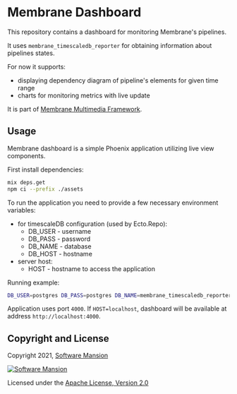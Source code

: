 # Membrane Dashboard 

This repository contains a dashboard for monitoring Membrane's pipelines.

It uses `membrane_timescaledb_reporter` for obtaining information about pipelines states. 

For now it supports:
* displaying dependency diagram of pipeline's elements for given time range
* charts for monitoring metrics with live update

It is part of [Membrane Multimedia Framework](https://membraneframework.org).

## Usage

Membrane dashboard is a simple Phoenix application utilizing live view components.

First install dependencies:
```bash
mix deps.get
npm ci --prefix ./assets
```

To run the application you need to provide a few necessary environment variables:
* for timescaleDB configuration (used by Ecto.Repo):
    * DB_USER - username
    * DB_PASS - password
    * DB_NAME - database
    * DB_HOST - hostname
* server host:
    * HOST - hostname to access the application

Running example:
```bash
DB_USER=postgres DB_PASS=postgres DB_NAME=membrane_timescaledb_reporter DB_HOST=localhost HOST=localhost mix phx.server
```

Application uses port `4000`. If `HOST=localhost`, dashboard will be available at address `http://localhost:4000`.

## Copyright and License

Copyright 2021, [Software Mansion](https://swmansion.com/?utm_source=git&utm_medium=readme&utm_campaign=membrane_dashboard)

[![Software Mansion](https://logo.swmansion.com/logo?color=white&variant=desktop&width=200&tag=membrane-github)](https://swmansion.com/?utm_source=git&utm_medium=readme&utm_campaign=membrane_dashboard)

Licensed under the [Apache License, Version 2.0](LICENSE)
